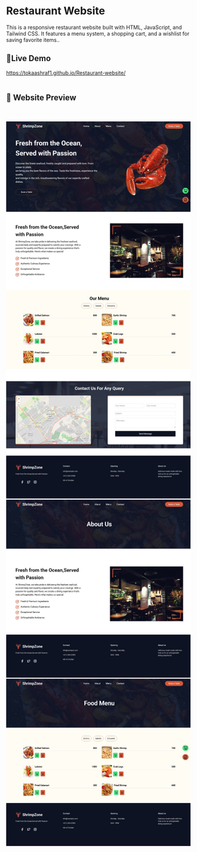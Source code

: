 # Restaurant Website 
This is a responsive restaurant website built with HTML, JavaScript, and Tailwind CSS. It features a menu system, a shopping cart, and a wishlist for saving favorite items..
## 🔗Live Demo
https://tokaashraf1.github.io/Restaurant-website/
<br>
<br>
 ## 🚀 Website Preview
<br>
<br>
<img src="img/fullScreen.jpeg" alt="img" width="500" />
<img src="img/aboutScreen.jpeg" alt="img" width="500" />
<img src="img/menuScreen.jpeg" alt="img" width="500" />

